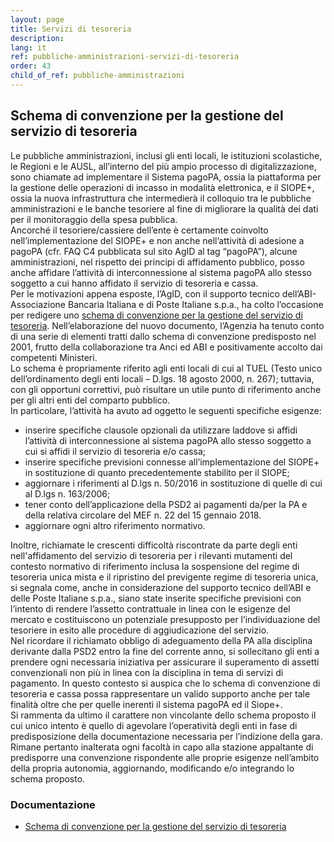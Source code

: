 ```yaml
---
layout: page
title: Servizi di tesoreria
description: 
lang: it
ref: pubbliche-amministrazioni-servizi-di-tesoreria
order: 43
child_of_ref: pubbliche-amministrazioni
---
```


## Schema di convenzione per la gestione del servizio di tesoreria

Le pubbliche amministrazioni, inclusi gli enti locali, le istituzioni scolastiche, le Regioni e le AUSL, all’interno del più ampio processo di digitalizzazione, sono chiamate ad implementare il Sistema pagoPA, ossia la piattaforma per la gestione delle operazioni di incasso in modalità elettronica, e il SIOPE+, ossia la nuova infrastruttura che intermedierà il colloquio tra le pubbliche amministrazioni e le banche tesoriere al fine di migliorare la qualità dei dati per il monitoraggio della spesa pubblica.  
Ancorché il tesoriere/cassiere dell’ente è certamente coinvolto nell’implementazione del SIOPE+ e non anche nell’attività di adesione a pagoPA (cfr. FAQ C4 pubblicata sul sito AgID al tag “pagoPA”), alcune amministrazioni, nel rispetto dei principi di affidamento pubblico, posso anche affidare l’attività di interconnessione al sistema pagoPA allo stesso soggetto a cui hanno affidato il servizio di tesoreria e cassa.  
Per le motivazioni appena esposte, l’AgID, con il supporto tecnico dell’ABI-Associazione Bancaria Italiana e di Poste Italiane s.p.a., ha colto l’occasione per redigere uno [schema di convenzione per la gestione del servizio di tesoreria](https://github.com/italia/lg-pagopa-docs/blob/master/documentazione_tecnica_collegata/tesoreria/schema_convenzione_tesoreria.zip). Nell’elaborazione del nuovo documento, l’Agenzia ha tenuto conto di una serie di elementi tratti dallo schema di convenzione predisposto nel 2001, frutto della collaborazione tra Anci ed ABI e positivamente accolto dai competenti Ministeri.  
Lo schema è propriamente riferito agli enti locali di cui al TUEL (Testo unico dell’ordinamento degli enti locali – D.lgs. 18 agosto 2000, n. 267); tuttavia, con gli opportuni correttivi, può risultare un utile punto di riferimento anche per gli altri enti del comparto pubblico.  
In particolare, l’attività ha avuto ad oggetto le seguenti specifiche esigenze:
* inserire specifiche clausole opzionali da utilizzare laddove si affidi l’attività di interconnessione al sistema pagoPA allo stesso soggetto a cui si affidi il servizio di tesoreria e/o cassa;
* inserire specifiche previsioni connesse all’implementazione del SIOPE+ in sostituzione di quanto precedentemente stabilito per il SIOPE;
* aggiornare i riferimenti al D.lgs n. 50/2016 in sostituzione di quelle di cui al D.lgs n. 163/2006;
* tener conto dell’applicazione della PSD2 ai pagamenti da/per la PA e della relativa circolare del MEF n. 22 del 15 gennaio 2018.
* aggiornare ogni altro riferimento normativo.

Inoltre, richiamate le crescenti difficoltà riscontrate da parte degli enti nell'affidamento del servizio di tesoreria per i rilevanti mutamenti del contesto normativo di riferimento  inclusa la sospensione del regime di tesoreria unica mista e il ripristino del previgente regime di tesoreria unica,  si segnala come, anche in considerazione del supporto tecnico dell’ABI e delle Poste Italiane s.p.a., siano state inserite specifiche previsioni con l’intento di rendere l’assetto contrattuale in linea con le esigenze del mercato e costituiscono un potenziale presupposto per l’individuazione del tesoriere in esito alle procedure di aggiudicazione del servizio.  
Nel ricordare il richiamato obbligo di adeguamento della PA alla disciplina derivante dalla PSD2 entro la fine del corrente anno, si sollecitano gli enti a prendere ogni necessaria iniziativa per assicurare il superamento di assetti convenzionali non più in linea con la disciplina in tema di servizi di pagamento. In questo contesto si auspica che lo schema di convenzione di tesoreria e cassa possa rappresentare un valido supporto anche per tale finalità oltre che per quelle inerenti il sistema pagoPA ed il Siope+.  
Si rammenta da ultimo il carattere non vincolante dello schema proposto il cui unico intento è quello di agevolare l’operatività degli enti in fase di predisposizione della documentazione necessaria per l’indizione della gara.  
Rimane pertanto inalterata ogni facoltà in capo alla stazione appaltante di predisporre una convenzione rispondente alle proprie esigenze nell’ambito della propria autonomia, aggiornando, modificando e/o integrando lo schema proposto.  

### Documentazione

* [Schema di convenzione per la gestione del servizio di tesoreria](../schema_convenzione_tesoreria.zip)  
